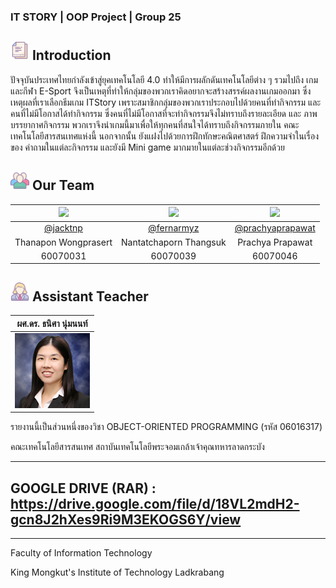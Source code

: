 ### IT STORY | OOP Project | Group 25

## <img src="/image/Introduction.png" width="30"> Introduction
ปัจจุบันประเทศไทยกำลังเข้าสู่ยุคเทคโนโลยี 4.0 ทำให้มีการผลักดันเทคโนโลยีต่าง ๆ รวมไปถึง เกมและกีฬา E-Sport จึงเป็นเหตุที่ทำให้กลุ่มของพวกเราคิดอยากจะสร้างสรรค์ผลงานเกมออกมา ซึ่งเหตุผลที่เราเลือกธีมเกม ITStory เพราะสมาชิกกลุ่มของพวกเราประกอบไปด้วยคนที่ทำกิจกรรม และ คนที่ไม่มีโอกาสได้ทำกิจกรรม ซึ่งคนที่ไม่มีโอกาสที่จะทำกิจกรรมจึงไม่ทราบถึงรายละเอียด และ ภาพบรรยากาศกิจกรรม พวกเราจึงนำเกมนี้มาเพื่อให้ทุกคนที่สนใจได้ทราบถึงกิจกรรมภายใน คณะเทคโนโลยีสารสนเทศแห่งนี้ นอกจากนั้น ยังแฝงไปด้วยการฝึกทักษะคณิตศาสตร์ ฝึกความจำในเรื่องของ คำถามในแต่ละกิจกรรม และยังมี Mini game มากมายในแต่ละช่วงกิจกรรมอีกด้วย




## <img src="/image/Ourteam.png" width="30"> Our Team
|<a href="https://www.facebook.com/no.jk21"><img src="https://scontent.fbkk2-8.fna.fbcdn.net/v/t1.0-9/46076581_2173350926253828_1114311823085010944_n.jpg?_nc_cat=109&_nc_ht=scontent.fbkk2-8.fna&oh=661f6e70e4f4e7bdaac9f83310559f9c&oe=5CD81222" width="100px"></a>  |<a href="https://www.facebook.com/fernarmyz"><img src="https://scontent.fbkk2-8.fna.fbcdn.net/v/t1.0-9/26113832_1373109332816370_6042936683672189619_n.jpg?_nc_cat=105&_nc_ht=scontent.fbkk2-8.fna&oh=16d75ec9f8c1fdcffdd7a943fc6ebc0d&oe=5C93C46D" width="100px"></a>  |<a href="https://www.facebook.com/prachya.prapawat"><img src="https://scontent.fbkk2-8.fna.fbcdn.net/v/t1.0-9/22815523_1233968906709298_3388605270727140154_n.jpg?_nc_cat=100&_nc_ht=scontent.fbkk2-8.fna&oh=2bcbcb9111da30b5dd1aff77222ca2fb&oe=5CA481E0" width="100px"></a>|
|:-:|:-:|:-:|
|[@jacktnp](https://github.com/jacktnp)|[@fernarmyz](https://github.com/fernarmyz)|[@prachyaprapawat](https://github.com/prachyaprapawat)|
|Thanapon Wongprasert|Nantatchaporn Thangsuk|Prachya Prapawat|
|60070031|60070039|60070046|


## <img src="/image/Teacher.png" width="30"> Assistant Teacher
|ผศ.ดร. ธนิศา นุ่มนนท์|
|:-:|
|![](/image/Aj.Thanisa.png)|

รายงานนี้เป็นส่วนหนึ่งของวิชา OBJECT-ORIENTED PROGRAMMING (รหัส 06016317)

คณะเทคโนโลยีสารสนเทศ สถาบันเทคโนโลยีพระจอมเกล้าเจ้าคุณทหารลาดกระบัง

---

## GOOGLE DRIVE (RAR) : https://drive.google.com/file/d/18VL2mdH2-gcn8J2hXes9Ri9M3EKOGS6Y/view

---
Faculty of Information Technology

King Mongkut's Institute of Technology Ladkrabang
